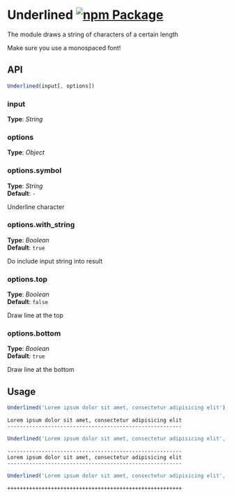 # Underlined [![npm Package](https://img.shields.io/npm/v/underlined.svg)](https://www.npmjs.org/package/underlined)
The module draws a string of characters of a certain length


Make sure you use a monospaced font!


## API
```javascript
Underlined(input[, options])
```

### input
**Type**: _String_   


### options
**Type**: _Object_   


### options.symbol
**Type**: _String_   
**Default**: `-`   

Underline character


### options.with_string
**Type**: _Boolean_   
**Default**: `true`   

Do include input string into result


### options.top
**Type**: _Boolean_   
**Default**: `false`   

Draw line at the top


### options.bottom
**Type**: _Boolean_   
**Default**: `true`   

Draw line at the bottom






## Usage
```javascript
Underlined('Lorem ipsum dolor sit amet, consectetur adipisicing elit');
```

```
Lorem ipsum dolor sit amet, consectetur adipisicing elit
--------------------------------------------------------
```



```javascript
Underlined('Lorem ipsum dolor sit amet, consectetur adipisicing elit', { top: true });
```

```
--------------------------------------------------------
Lorem ipsum dolor sit amet, consectetur adipisicing elit
--------------------------------------------------------
```



```javascript
Underlined('Lorem ipsum dolor sit amet, consectetur adipisicing elit', { symbol: '+', with_string: false });
```

```
++++++++++++++++++++++++++++++++++++++++++++++++++++++++
```


